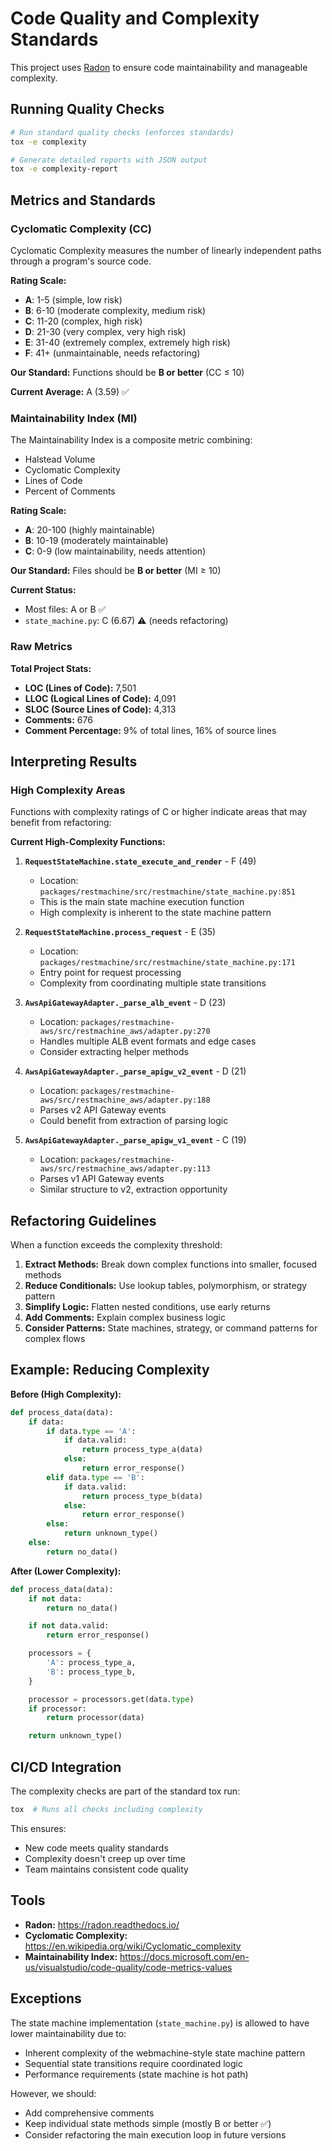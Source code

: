 # Code Quality and Complexity Standards

This project uses [Radon](https://radon.readthedocs.io/) to ensure code maintainability and manageable complexity.

## Running Quality Checks

```bash
# Run standard quality checks (enforces standards)
tox -e complexity

# Generate detailed reports with JSON output
tox -e complexity-report
```

## Metrics and Standards

### Cyclomatic Complexity (CC)

Cyclomatic Complexity measures the number of linearly independent paths through a program's source code.

**Rating Scale:**
- **A**: 1-5 (simple, low risk)
- **B**: 6-10 (moderate complexity, medium risk)
- **C**: 11-20 (complex, high risk)
- **D**: 21-30 (very complex, very high risk)
- **E**: 31-40 (extremely complex, extremely high risk)
- **F**: 41+ (unmaintainable, needs refactoring)

**Our Standard:** Functions should be **B or better** (CC ≤ 10)

**Current Average:** A (3.59) ✅

### Maintainability Index (MI)

The Maintainability Index is a composite metric combining:
- Halstead Volume
- Cyclomatic Complexity
- Lines of Code
- Percent of Comments

**Rating Scale:**
- **A**: 20-100 (highly maintainable)
- **B**: 10-19 (moderately maintainable)
- **C**: 0-9 (low maintainability, needs attention)

**Our Standard:** Files should be **B or better** (MI ≥ 10)

**Current Status:**
- Most files: A or B ✅
- `state_machine.py`: C (6.67) ⚠️  (needs refactoring)

### Raw Metrics

**Total Project Stats:**
- **LOC (Lines of Code):** 7,501
- **LLOC (Logical Lines of Code):** 4,091
- **SLOC (Source Lines of Code):** 4,313
- **Comments:** 676
- **Comment Percentage:** 9% of total lines, 16% of source lines

## Interpreting Results

### High Complexity Areas

Functions with complexity ratings of C or higher indicate areas that may benefit from refactoring:

**Current High-Complexity Functions:**

1. **`RequestStateMachine.state_execute_and_render`** - F (49)
   - Location: `packages/restmachine/src/restmachine/state_machine.py:851`
   - This is the main state machine execution function
   - High complexity is inherent to the state machine pattern

2. **`RequestStateMachine.process_request`** - E (35)
   - Location: `packages/restmachine/src/restmachine/state_machine.py:171`
   - Entry point for request processing
   - Complexity from coordinating multiple state transitions

3. **`AwsApiGatewayAdapter._parse_alb_event`** - D (23)
   - Location: `packages/restmachine-aws/src/restmachine_aws/adapter.py:270`
   - Handles multiple ALB event formats and edge cases
   - Consider extracting helper methods

4. **`AwsApiGatewayAdapter._parse_apigw_v2_event`** - D (21)
   - Location: `packages/restmachine-aws/src/restmachine_aws/adapter.py:188`
   - Parses v2 API Gateway events
   - Could benefit from extraction of parsing logic

5. **`AwsApiGatewayAdapter._parse_apigw_v1_event`** - C (19)
   - Location: `packages/restmachine-aws/src/restmachine_aws/adapter.py:113`
   - Parses v1 API Gateway events
   - Similar structure to v2, extraction opportunity

## Refactoring Guidelines

When a function exceeds the complexity threshold:

1. **Extract Methods:** Break down complex functions into smaller, focused methods
2. **Reduce Conditionals:** Use lookup tables, polymorphism, or strategy pattern
3. **Simplify Logic:** Flatten nested conditions, use early returns
4. **Add Comments:** Explain complex business logic
5. **Consider Patterns:** State machines, strategy, or command patterns for complex flows

## Example: Reducing Complexity

**Before (High Complexity):**
```python
def process_data(data):
    if data:
        if data.type == 'A':
            if data.valid:
                return process_type_a(data)
            else:
                return error_response()
        elif data.type == 'B':
            if data.valid:
                return process_type_b(data)
            else:
                return error_response()
        else:
            return unknown_type()
    else:
        return no_data()
```

**After (Lower Complexity):**
```python
def process_data(data):
    if not data:
        return no_data()

    if not data.valid:
        return error_response()

    processors = {
        'A': process_type_a,
        'B': process_type_b,
    }

    processor = processors.get(data.type)
    if processor:
        return processor(data)

    return unknown_type()
```

## CI/CD Integration

The complexity checks are part of the standard tox run:

```bash
tox  # Runs all checks including complexity
```

This ensures:
- New code meets quality standards
- Complexity doesn't creep up over time
- Team maintains consistent code quality

## Tools

- **Radon:** https://radon.readthedocs.io/
- **Cyclomatic Complexity:** https://en.wikipedia.org/wiki/Cyclomatic_complexity
- **Maintainability Index:** https://docs.microsoft.com/en-us/visualstudio/code-quality/code-metrics-values

## Exceptions

The state machine implementation (`state_machine.py`) is allowed to have lower maintainability due to:
- Inherent complexity of the webmachine-style state machine pattern
- Sequential state transitions require coordinated logic
- Performance requirements (state machine is hot path)

However, we should:
- Add comprehensive comments
- Keep individual state methods simple (mostly B or better ✅)
- Consider refactoring the main execution loop in future versions
